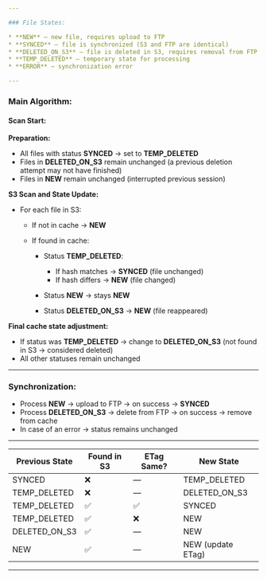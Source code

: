 ```yaml
---

### File States:

* **NEW** – new file, requires upload to FTP
* **SYNCED** – file is synchronized (S3 and FTP are identical)
* **DELETED_ON_S3** – file is deleted in S3, requires removal from FTP
* **TEMP_DELETED** – temporary state for processing
* **ERROR** – synchronization error

---
```


### Main Algorithm:

#### Scan Start:

**Preparation:**

* All files with status **SYNCED** → set to **TEMP_DELETED**
* Files in **DELETED_ON_S3** remain unchanged (a previous deletion attempt may not have finished)
* Files in **NEW** remain unchanged (interrupted previous session)

**S3 Scan and State Update:**

* For each file in S3:

  * If not in cache → **NEW**
  * If found in cache:

    * Status **TEMP_DELETED**:

      * If hash matches → **SYNCED** (file unchanged)
      * If hash differs → **NEW** (file changed)
    * Status **NEW** → stays **NEW**
    * Status **DELETED_ON_S3** → **NEW** (file reappeared)

**Final cache state adjustment:**

* If status was **TEMP_DELETED** → change to **DELETED_ON_S3** (not found in S3 → considered deleted)
* All other statuses remain unchanged

---

### Synchronization:

* Process **NEW** → upload to FTP → on success → **SYNCED**
* Process **DELETED_ON_S3** → delete from FTP → on success → remove from cache
* In case of an error → status remains unchanged

---

| Previous State | Found in S3 | ETag Same? | New State         |
| -------------- | ----------- | ---------- | ----------------- |
| SYNCED         | ❌           | —          | TEMP_DELETED      |
| TEMP_DELETED   | ❌           | —          | DELETED_ON_S3     |
| TEMP_DELETED   | ✅           | ✅          | SYNCED            |
| TEMP_DELETED   | ✅           | ❌          | NEW               |
| DELETED_ON_S3  | ✅           | —          | NEW               |
| NEW            | ✅           | —          | NEW (update ETag) |

---
